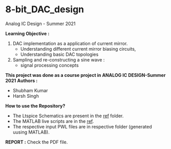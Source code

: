# 8-bit_DAC_design
Analog IC Design - Summer 2021

**Learning Objective :**
1. DAC implementation as a application of current mirror. 
    - Understanding different current mirror biasing circuits,
    - Understanding basic DAC topologies
2. Sampling and re-constructing a sine wave : 
    - signal processing concepts

**This project was done as a course project in ANALOG IC DESIGN-Summer 2021**
**Authors :**
- Shubham Kumar
- Harsh Singh

**How to use the Repository?**
- The Ltspice Schematics are present in the [ref](./LtSpice_Schematics) folder.
- The MATLAB live scripts are in the [ref](./MATLAB_codes).
- The respective input PWL files are in respective folder (generated uusing MATLAB).

**REPORT :** Check the PDF file.
